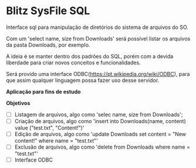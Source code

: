 Blitz SysFile SQL
==

Interface sql para manipulação de diretórios do sistema de arquivos do SO.

Com um 'select name, size from Downloads' será possível listar os arquivos da pasta Downloads, por exemplo.

A ideia é se manter dentro dos padrões do SQL, porém com a devida liberdade para criar novos conceitos e funcionalidades.

Será provido uma interface ODBC(https://pt.wikipedia.org/wiki/ODBC), para que assim qualquer linguagem possa fazer uso desse servidor.

**Aplicação para fins de estudo**

**Objetivos**

- [ ] Listagem de arquivos, algo como 'selec name, size from Downloads';
- [ ] Criação de arquivos, algo como 'insert into Downloads(name, content) value ("test.txt", "Content!")'
- [ ] Edição de arquivos, algo como 'update Downloads set content = "New content!" where name = "test.txt"'
- [ ] Exclusão de arquivos, algo como 'delete from Downloads where name = "test.txt"'
- [ ] Interface ODBC
